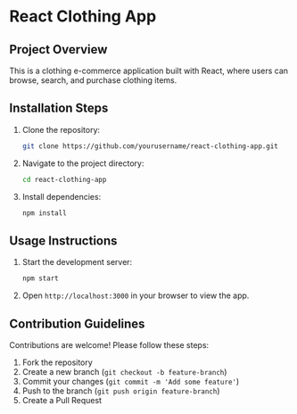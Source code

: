 # React Clothing App

## Project Overview

This is a clothing e-commerce application built with React, where users can browse, search, and purchase clothing items.

## Installation Steps

1. Clone the repository:
   ```bash
   git clone https://github.com/yourusername/react-clothing-app.git
   ```
2. Navigate to the project directory:
   ```bash
   cd react-clothing-app
   ```
3. Install dependencies:
   ```bash
   npm install
   ```

## Usage Instructions

1. Start the development server:
   ```bash
   npm start
   ```
2. Open `http://localhost:3000` in your browser to view the app.

## Contribution Guidelines

Contributions are welcome! Please follow these steps:

1. Fork the repository
2. Create a new branch (`git checkout -b feature-branch`)
3. Commit your changes (`git commit -m 'Add some feature'`)
4. Push to the branch (`git push origin feature-branch`)
5. Create a Pull Request
